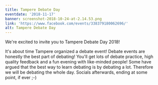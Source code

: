 ```yaml
---
title: Tampere Debate Day
eventdate: '2018-11-17'
banner: screenshot-2018-10-24-at-2.14.53.png
link: 'https://www.facebook.com/events/338379180062696/'
alt: Tampere Debate Day
---
```

We're excited to invite you to Tampere Debate Day 2018!



It's about time Tampere organized a debate event! Debate events are honestly the best part of debating! You'll get lots of debate practice, high quality feedback and a fun evening with like-minded people! Some have argued that the best way to learn debating is by debating a lot. Therefore we will be debating the whole day. Socials afterwards, ending at some point, if ever ;-)

